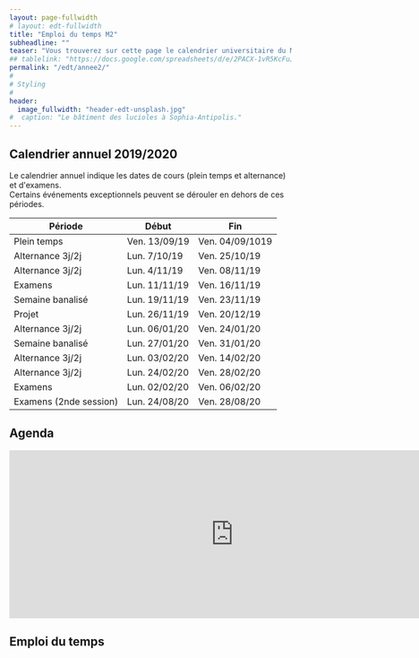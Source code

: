 ```yaml
---
layout: page-fullwidth
# layout: edt-fullwidth
title: "Emploi du temps M2"
subheadline: ""
teaser: "Vous trouverez sur cette page le calendrier universitaire du Master 2 Informatique."
## tablelink: "https://docs.google.com/spreadsheets/d/e/2PACX-1vR5KcFuJbsdzBo4KOfgOIObTYBGPpcbBdyZdy_nOjnILgtXwmZDjiJHh5bStoB6Ke3lGSPHDAdgmdU4/pubhtml?gid=1523095882&amp;single=true&amp;widget=true&amp;headers=false"
permalink: "/edt/annee2/"
#
# Styling
#
header:
  image_fullwidth: "header-edt-unsplash.jpg"
#  caption: "Le bâtiment des lucioles à Sophia-Antipolis."
---
```


## Calendrier annuel 2019/2020

Le calendrier annuel indique les dates de cours (plein temps et alternance) et d'examens.  
Certains événements exceptionnels peuvent se dérouler en dehors de ces périodes.

| Période                | Début         | Fin             |
|------------------------|---------------|-----------------|
| Plein temps            | Ven. 13/09/19 | Ven. 04/09/1019 |
| Alternance 3j/2j       | Lun. 7/10/19  | Ven. 25/10/19   |
| Alternance 3j/2j       | Lun. 4/11/19  | Ven. 08/11/19   |
| Examens                | Lun. 11/11/19 | Ven. 16/11/19   |
| Semaine banalisé       | Lun. 19/11/19 | Ven. 23/11/19   |
| Projet                 | Lun. 26/11/19 | Ven. 20/12/19   |
| Alternance 3j/2j       | Lun. 06/01/20 | Ven. 24/01/20   |
| Semaine banalisé       | Lun. 27/01/20 | Ven. 31/01/20   |
| Alternance 3j/2j       | Lun. 03/02/20 | Ven. 14/02/20   |
| Alternance 3j/2j       | Lun. 24/02/20 | Ven. 28/02/20   |
| Examens                | Lun. 02/02/20 | Ven. 06/02/20   |
| Examens (2nde session) | Lun. 24/08/20 | Ven. 28/08/20   |



## Agenda 

<iframe src="https://calendar.google.com/calendar/embed?showTitle=0&amp;showNav=0&amp;showPrint=0&amp;showTabs=0&amp;showCalendars=0&amp;mode=AGENDA&amp;height=300&amp;wkst=2&amp;bgcolor=%23FFFFFF&amp;src=gojhjrssif09rqi5e5omjll5ug@group.calendar.google.com&amp;color=%2342104A&amp;ctz=Europe%2FParis&amp;dates=20190101%2F20190630" style="border-width:0" width="800" height="300" frameborder="0" scrolling="no"></iframe>

## Emploi du temps
